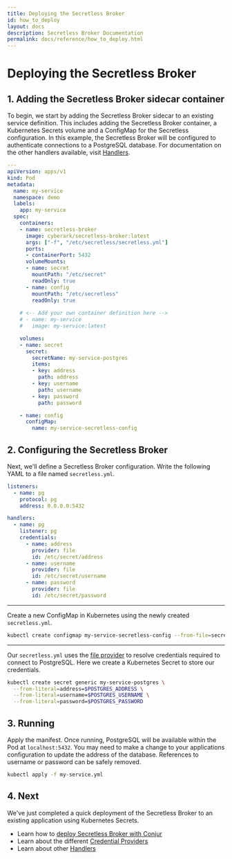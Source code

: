 ```yaml
---
title: Deploying the Secretless Broker
id: how_to_deploy
layout: docs
description: Secretless Broker Documentation
permalink: docs/reference/how_to_deploy.html
---
```


# Deploying the Secretless Broker

## 1. Adding the Secretless Broker sidecar container
To begin, we start by adding the Secretless Broker sidecar to an existing
service definition. This includes adding the Secretless Broker container, a
Kubernetes Secrets volume and a ConfigMap for the Secretless configuration. In
this example, the Secretless Broker will be configured to authenticate
connections to a PostgreSQL database. For documentation on the other handlers
available, visit [Handlers](/docs/reference/handlers.html).
``` yaml
---
apiVersion: apps/v1
kind: Pod
metadata:
  name: my-service
  namespace: demo
  labels:
    app: my-service
  spec:
    containers:
    - name: secretless-broker
      image: cyberark/secretless-broker:latest
      args: ["-f", "/etc/secretless/secretless.yml"]
      ports:
      - containerPort: 5432
      volumeMounts:
      - name: secret
        mountPath: "/etc/secret"
        readOnly: true
      - name: config
        mountPath: "/etc/secretless"
        readOnly: true
    
    # <-- Add your own container definition here -->
    # - name: my-service
    #   image: my-service:latest

    volumes:
    - name: secret
      secret:
        secretName: my-service-postgres
        items:
        - key: address
          path: address
        - key: username
          path: username
        - key: password
          path: password

    - name: config
      configMap:
        name: my-service-secretless-config
```
## 2. Configuring the Secretless Broker
Next, we'll define a Secretless Broker configuration. Write the following YAML
to a file named `secretless.yml`.
``` yaml
listeners:
  - name: pg
    protocol: pg
    address: 0.0.0.0:5432

handlers:
  - name: pg
    listener: pg
    credentials:
      - name: address
        provider: file
        id: /etc/secret/address
      - name: username
        provider: file
        id: /etc/secret/username
      - name: password
        provider: file
        id: /etc/secret/password
```
---
Create a new ConfigMap in Kubernetes using the newly created `secretless.yml`.
``` bash
kubectl create configmap my-service-secretless-config --from-file=secretless.yml
```
----
Our `secretless.yml` uses the
[file provider](/docs/reference/providers/file.html) to resolve credentials
required to connect to PostgreSQL. Here we create a Kubernetes Secret to store
our credentials.
``` bash
kubectl create secret generic my-service-postgres \
  --from-literal=address=$POSTGRES_ADDRESS \
  --from-literal=username=$POSTGRES_USERNAME \
  --from-literal=password=$POSTGRES_PASSWORD
```

## 3. Running

Apply the manifest. Once running, PostgreSQL will be available within the Pod at
`localhost:5432`. You may need to make a change to your applications
configuration to update the address of the database. References to username or
password can be safely removed.
``` bash
kubectl apply -f my-service.yml
```

## 4. Next
We've just completed a quick deployment of the Secretless Broker to an existing
application using Kubernetes Secrets.
- Learn how to [deploy Secretless Broker with Conjur](/docs/reference/how_to_deploy_conjur.html)
- Learn about the different [Credential Providers](/docs/reference/providers.html)
- Learn about other [Handlers](/docs/reference/handlers.html)
